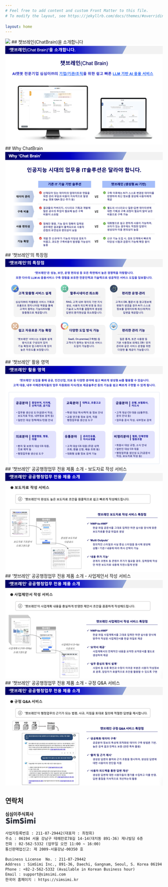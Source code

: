 ```yaml
---
# Feel free to add content and custom Front Matter to this file.
# To modify the layout, see https://jekyllrb.com/docs/themes/#overriding-theme-defaults

layout: home
---
```



<img src="/images/챗브레인_BI_logo.png"  width="200">
## 챗브레인(ChatBrain)을 소개합니다
<img src="brochure_001.png" alt="챗브레인, AI챗봇 전문기업 심심이㈜의 기업/기관/조직을 위한 쉽고 빠른 LLM 기반 AI 응용 서비스">
## Why ChatBrain
<img src="brochure_002.png" alt="챗브레인 > 데이터 관리 > 구축 이후에는 AI가 스스로 변경된 데이터를 반영하여 최신 정보를 생성해 사용자에게 제공, 구축 비용 > 별도의 시나리오나 질문-답변 데이터셋에 대한 기획과 구축 과정이 필요치 않아 낮은 비용으로 구축 가능, 사용 편의성 > 대화형으로 쉽고 편하게 사용이 가능하며, 오타가 있는 경우에도 적정한 답변이 생성되어 이용 편의성이 높음, 기능 확장 > 신규 기능 도입 시, 검토 단계에서 빠르게 타당성 시험과 검증이 가능해 확장 용이">
## ‘챗브레인’의 특장점
<img src="brochure_003.png" alt="‘챗브레인’은 성능, 보안, 운영 편의성 등 모든 측면에서 높은 경쟁력을 자랑합니다. 또한 다수의 LLM AI 응용서비스 구축 경험을 보유한 전문인력과 기술력으로 성공적인 서비스 도입을 담보합니다. 심심이㈜의 차별화된 서비스 기획과 프롬프트 엔지니어링 역량을 통해 고객이 원하는 기능/UX/UI를 맞춤형으로 제공합니다. RAG, 고객 내부 데이터 기반 지식 생성, 사용자 피드백 반영 등 최신 기술과 노하우를 결합하여 생성된 답변의 환각현상을 최소화합니다. 고객사 DB, 웹문서 등 참고정보에 변화가 생겼을 경우 AI가 스스로 정보를 업데이트해 최신/최적의 답변을 제공합니다. ‘챗브레인’ 서비스는 모듈화 설계 방식으로 구성되어 있어기능 확장과 업그레이드에 있어 높은 자유도를 보장합니다. SaaS, On-premise(구축형) 등 고객사가 원하는 방식으로 서비스 도입이 가능합니다. 질문 통계, 토큰 사용량 등기본 사용정보 외에도 DB / 유저 관리와 같은 서비스 운영을 위한 다양한 툴 제공이 가능합니다.">
## ‘챗브레인’ 활용 영역
<img src="brochure_004.png" alt="‘챗브레인’ 도입을 통해 공공, 민간산업, 의료 등 다양한 분야에 쉽고 빠르게 생성형 AI를 활용할 수 있습니다. 고객 대응, 내부 이해관계자들의 업무 자동화와 지식/정보 제공솔루션 등의 기능을 쉽고 빠르게 구현할 수 있게 됩니다. 공공분야(중아부처, 지자체, 산하기관, 공기업) : 업무용 생산성 도구(공문서 작성, 보도자료 작성, 내부정보 검색 등) / 일반인 대상 정책/제도/민원 안내, 교육분야(대학교, 초중고교) : 학생 대상 학사/학칙 등 정보 안내 / 교원 연구용 정보 검색, 직원 행정업무용 생산성 도구, 금융분야(은행, 보험회사, 카드사) : 고객 대상 CS 대응 (상품추천, 문의 안내 등) / 업무용 문서 작성, 내부정보 검색, 의료분야(종합병원, 병원, 의원) : 환자 및 보호자 대상 CS 대응, 진료 예약 등 / 행정업무용 생산성 도구, 유통분야(온라인유통, 자사쇼핑몰) : 고객 대상 CS 대응 (주문 내역 조회, 환불 신청, 배송 조회 등) / 대화형 상품 정보 검색 기능, 비영리분야(협회, 단체연합, 협동조합) : 회원사 대상 규정, 소식 안내 / 일반인 대상 CS 대응 / 행정업무용 생산성 도구(공문서 작성, 보도자료 작성 등)">
## ‘챗브레인’ 공공행정업무 전용 제품 소개 - 보도자료 작성 서비스
<img src="brochure_005.png" alt="‘챗브레인’ 공공행정업무 전용 제품 소개 > 보도자료 작성 서비스 : ‘챗브레인’이 완성도 높은 보도자료 초안을 원클릭으로 쉽고 빠르게 작성해드립니다. ‘HWP-to-HWP’ 한글 파일 공문서를 그대로 입력만 하면 실사용 양식에 맞춘보도자료를 한글 파일로 생성, ‘Multi Outputs’ 창의적인 스타일과 사실 중심 스타일을 동시에 생성해상황 / 기관 / 내용에 따라 취사 선택이 가능, ‘내용 추가 기능’ 관계자 코멘트 등 콘텐츠 추가가 필요할 경우, 입력창에 작성만 하면 보도자료 내용에 자연스럽게 반영 ">
## ‘챗브레인’ 공공행정업무 전용 제품 소개 - 사업제안서 작성 서비스
<img src="brochure_006.png" alt="‘챗브레인’ 공공행정업무 전용 제품 소개 > 사업제안서 작성 서비스 : ‘챗브레인’이 사업계획 내용을 충실하게 반영한 제안서 초안을 꼼꼼하게 작성해드립니다. ‘HWP-to-HWP’ 한글 파일 사업계획서를 그대로 입력만 하면 실사용 양식에맞추어 작성된 사업제안서를 한글 파일로 제공, ‘요약서 제공’ 사업계획서의 전체적인 내용을 요약한 요약문서를 별도로생성하여 제공, ‘실무 중심의 형식 설계’ 사업비 등 오류 확인과 수정이 어려운 부분은 사용자 작성정보로 분류, 담당자가 효율적으로 초안을 활용할 수 있도록 구현 ">
## ‘챗브레인’ 공공행정업무 전용 제품 소개 - 규정 Q&A 서비스
<img src="brochure_007.png" alt="‘챗브레인’ 공공행정업무 전용 제품 소개 > 규정 Q&amp;A 서비스 : ‘챗브레인’이 행정업무의 근기가 되는 법령, 사규, 지침을 토대로 질의에 적절한 답변을 제시합니다. ‘공공특화 데이터 구축’ 공공분야 정보의 특성에 최적화된 데이터 구축 방법론 기반,높은 검색 결과 만족도 보증 (관련 특허 출원), ‘출처 및 근거 제시’ 생성된 답변의 출처와 근거 조항을 명시하여, 생성된 답변에 대한 사용자의 판단을 지원, ‘사용자 피드백을 통한 답변 개선’ 생성된 답변에 대한 사용자들의 평가를 수집하고 이를 반영,답변 품질을 지속적으로 개선하는데 활용">



## **연락처**

**심심이주식회사**  
<img src="/images/logo.jpg"  width="100">

    사업자등록번호 : 211-87-29442(대표자 : 최정회)  
    주소 : 06194 서울 강남구 테헤란로78길 14-14(대치동 891-36) 제나빌딩 6층  
    전화 : 02-562-5332 (업무일 오전 11:00 ~ 16:00)  
    통신판매업신고: 제 2009-서울강남-00350 호  

    Business License  No. : 211-87-29442  
    Address : SimSimi Inc., 891-36, Daechi, Gangnam, Seoul, S. Korea 06194  
    Phone : +82-2-562-5332 (Available in Korean Business hour)  
    Email : support@simsimi.com
    한국어 홈페이지 : https://simsimi.kr
